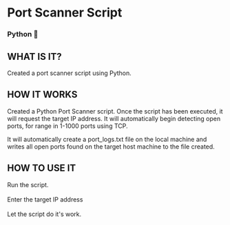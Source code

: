 <h1>  Port Scanner Script </h1>
<h3> Python 🐍 </h3>

<h2> WHAT IS IT? </h2>
Created a port scanner script using Python.

<h2> HOW IT WORKS </h2>
Created a Python Port Scanner script. Once the script has been executed, it will request the target IP address. It will automatically begin detecting open ports, for range in 1-1000 ports using TCP. 

It will automatically create a port_logs.txt file on the local machine and writes all open ports found on the target host machine to the file created. 


<h2> HOW TO USE IT </h2>
Run the script. <br>
<br>Enter the target IP address <br>
<br> Let the script do it's work. <br>






